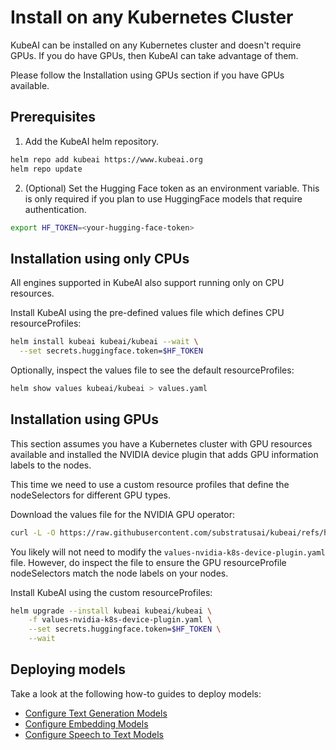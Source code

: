# Install on any Kubernetes Cluster

KubeAI can be installed on any Kubernetes cluster and doesn't require GPUs.
If you do have GPUs, then KubeAI can take advantage of them.

Please follow the Installation using GPUs section if you have GPUs available.


## Prerequisites

1. Add the KubeAI helm repository.

```bash
helm repo add kubeai https://www.kubeai.org
helm repo update
```

2. (Optional) Set the Hugging Face token as an environment variable. This is only required if you plan to use HuggingFace models that require authentication.

```bash
export HF_TOKEN=<your-hugging-face-token>
```

## Installation using only CPUs

All engines supported in KubeAI also support running only on CPU resources.

Install KubeAI using the pre-defined values file which defines CPU resourceProfiles:

```bash
helm install kubeai kubeai/kubeai --wait \
  --set secrets.huggingface.token=$HF_TOKEN
```

Optionally, inspect the values file to see the default resourceProfiles:

```bash
helm show values kubeai/kubeai > values.yaml
```

## Installation using GPUs

This section assumes you have a Kubernetes cluster with GPU resources available and
installed the NVIDIA device plugin that adds GPU information labels to the nodes.

This time we need to use a custom resource profiles that define the nodeSelectors
for different GPU types.

Download the values file for the NVIDIA GPU operator:

```bash
curl -L -O https://raw.githubusercontent.com/substratusai/kubeai/refs/heads/main/charts/kubeai/values-nvidia-k8s-device-plugin.yaml
```

You likely will not need to modify the `values-nvidia-k8s-device-plugin.yaml` file.
However, do inspect the file to ensure the GPU resourceProfile nodeSelectors match
the node labels on your nodes.


Install KubeAI using the custom resourceProfiles:
```bash
helm upgrade --install kubeai kubeai/kubeai \
    -f values-nvidia-k8s-device-plugin.yaml \
    --set secrets.huggingface.token=$HF_TOKEN \
    --wait
```

## Deploying models

Take a look at the following how-to guides to deploy models:
* [Configure Text Generation Models](/how-to/configure-text-generation-models.md)
* [Configure Embedding Models](/how-to/configure-embedding-models.md)
* [Configure Speech to Text Models](/how-to/configure-speech-to-text.md)

